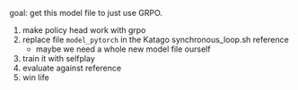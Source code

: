 goal: get this model file to just use GRPO.

1. make policy head work with grpo
2. replace file `model_pytorch` in the Katago synchronous_loop.sh reference
    - maybe we need a whole new model file ourself 
3. train it with selfplay
4. evaluate against reference
5. win life